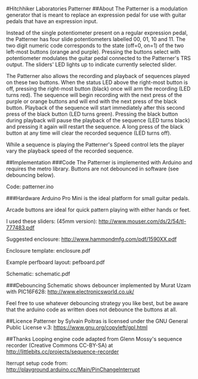 #Hitchhiker Laboratories Patterner
##About
The Patterner is a modulation generator that is meant to replace an expression pedal for use with guitar pedals that have an expression input.

Instead of the single potentiometer present on a regular expression pedal, the Patterner has four slide potentiometers labelled 00, 01, 10 and 11. The two digit numeric code corresponds to the state (off=0, on=1) of the two left-most buttons (orange and purple). Pressing the buttons select with potentiometer modulates the guitar pedal connected to the Patterner's TRS output. The sliders' LED lights up to indicate currently selected slider.

The Patterner also allows the recording and playback of sequences played on these two buttons. When the status LED above the right-most button is off, pressing the right-most button (black) once will arm the recording (LED turns red). The sequence will begin recording with the next press of the purple or orange buttons and will end with the next press of the black button. Playback of the sequence will start immediately after this second press of the black button (LED turns green). Pressing the black button during playback will pause the playback of the sequence (LED turns black) and pressing it again will restart the sequence. A long press of the black button at any time will clear the recorded sequence (LED turns off).

While a sequence is playing the Patterner's Speed control lets the player vary the playback speed of the recorded sequence.

##Implementation
###Code
The Patterner is implemented with Arduino and requires the metro library. Buttons are not debounced in software (see debouncing below).

Code: patterner.ino

###Hardware
Arduino Pro Mini is the ideal platform for small guitar pedals.

Arcade buttons are ideal for quick pattern playing with either hands or feet.

I used these sliders: (45mm version): http://www.mouser.com/ds/2/54/tl-777483.pdf

Suggested enclosure: http://www.hammondmfg.com/pdf/1590XX.pdf

Enclosure template: enclosure.pdf

Example perfboard layout: pefboard.pdf

Schematic: schematic.pdf

###Debouncing
Schematic shows debouncer implemented by Murat Uzam with PIC16F628: http://www.electronicsworld.co.uk/

Feel free to use whatever debouncing strategy you like best, but be aware that the arduino code as written does not debounce the buttons at all.

##Licence
Patterner by Sylvain Poitras is licensed under the GNU General Public License v.3: https://www.gnu.org/copyleft/gpl.html

##Thanks
Looping engine code adapted from Glenn Mossy's sequence recorder (Creative Commons CC-BY-SA) at http://littlebits.cc/projects/sequence-recorder

Iterrupt setup code from: http://playground.arduino.cc/Main/PinChangeInterrupt
